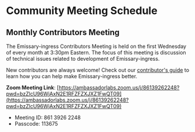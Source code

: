 # Community Meeting Schedule

## Monthly Contributors Meeting

The Emissary-ingress Contributors Meeting is held on the first Wednesday of every month at 3:30pm Eastern.  The focus of this meeting is discussion of technical issues related to development of Emissary-ingress.

New contributors are always welcome! Check out our [contributor's guide](../DevDocumentation/DEVELOPING.md) to learn how you can help make Emissary-ingress better.

**Zoom Meeting Link**: [https://ambassadorlabs.zoom.us/j/86139262248?pwd=bzZlcU96WjAxN2E1RFZFZXJXZ1FwQT09](https://ambassadorlabs.zoom.us/j/86139262248?pwd=bzZlcU96WjAxN2E1RFZFZXJXZ1FwQT09)
- Meeting ID: 861 3926 2248
- Passcode: 113675
